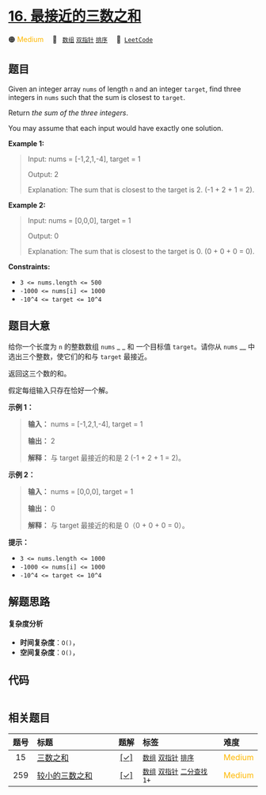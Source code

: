 # [16. 最接近的三数之和](https://leetcode.com/problems/3sum-closest)

🟠 <font color=#ffb800>Medium</font>&emsp; 🔖&ensp; [`数组`](/leetcode/outline/tag/array.md) [`双指针`](/leetcode/outline/tag/two-pointers.md) [`排序`](/leetcode/outline/tag/sorting.md)&emsp; 🔗&ensp;[`LeetCode`](https://leetcode.com/problems/3sum-closest)

## 题目

Given an integer array `nums` of length `n` and an integer `target`, find
three integers in `nums` such that the sum is closest to `target`.

Return _the sum of the three integers_.

You may assume that each input would have exactly one solution.



**Example 1:**

> Input: nums = [-1,2,1,-4], target = 1
> 
> Output: 2
> 
> Explanation: The sum that is closest to the target is 2. (-1 + 2 + 1 = 2).

**Example 2:**

> Input: nums = [0,0,0], target = 1
> 
> Output: 0
> 
> Explanation: The sum that is closest to the target is 0. (0 + 0 + 0 = 0).

**Constraints:**

  * `3 <= nums.length <= 500`
  * `-1000 <= nums[i] <= 1000`
  * `-10^4 <= target <= 10^4`


## 题目大意

给你一个长度为 `n` 的整数数组 `nums` _ _ 和 一个目标值 `target`。请你从 `nums` __ 中选出三个整数，使它们的和与
`target` 最接近。

返回这三个数的和。

假定每组输入只存在恰好一个解。



**示例 1：**

> 
> 
> 
> 
> 
> **输入：** nums = [-1,2,1,-4], target = 1
> 
> **输出：** 2
> 
> **解释：** 与 target 最接近的和是 2 (-1 + 2 + 1 = 2)。
> 
> 

**示例 2：**

> 
> 
> 
> 
> 
> **输入：** nums = [0,0,0], target = 1
> 
> **输出：** 0
> 
> **解释：** 与 target 最接近的和是 0（0 + 0 + 0 = 0）。



**提示：**

  * `3 <= nums.length <= 1000`
  * `-1000 <= nums[i] <= 1000`
  * `-10^4 <= target <= 10^4`


## 解题思路

#### 复杂度分析

- **时间复杂度**：`O()`，
- **空间复杂度**：`O()`，

## 代码

```javascript

```

## 相关题目

<!-- prettier-ignore -->
| 题号 | 标题 | 题解 | 标签 | 难度 |
| :------: | :------ | :------: | :------ | :------ |
| 15 | [三数之和](https://leetcode.com/problems/3sum) | [[✓]](https://2xiao.github.io/leetcode-js/leetcode/problem/0015) |  [`数组`](/leetcode/outline/tag/array.md) [`双指针`](/leetcode/outline/tag/two-pointers.md) [`排序`](/leetcode/outline/tag/sorting.md) | <font color=#ffb800>Medium</font> |
| 259 | [较小的三数之和](https://leetcode.com/problems/3sum-smaller) | [[✓]](https://2xiao.github.io/leetcode-js/leetcode/problem/0259) |  [`数组`](/leetcode/outline/tag/array.md) [`双指针`](/leetcode/outline/tag/two-pointers.md) [`二分查找`](/leetcode/outline/tag/binary-search.md) `1+` | <font color=#ffb800>Medium</font> |

<style>
.blue {
    background-color: #096dd9;
    padding: 0.25rem 0.5rem;
    margin: 0;
    font-size: 0.85em;
    border-radius: 3px;
    color: white;
    font-weight: 500;
}
table th:first-of-type { width: 10%; }
table th:nth-of-type(2) { width: 35%; }
table th:nth-of-type(3) { width: 10%; }
table th:nth-of-type(4) { width: 35%; }
table th:nth-of-type(5) { width: 10%; }
</style>
